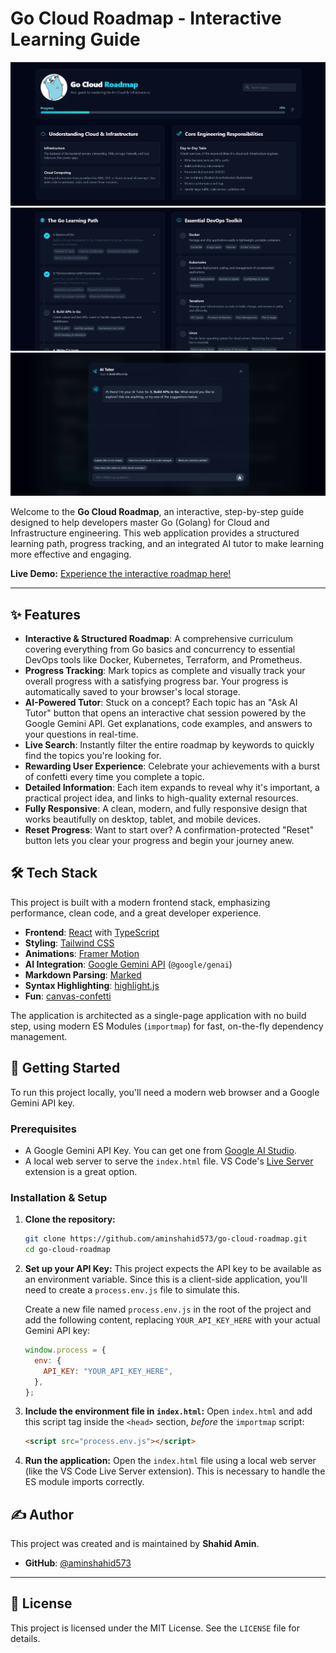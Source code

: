 # Go Cloud Roadmap - Interactive Learning Guide

![Go Cloud Roadmap Screenshot 1](screenshots/1.png)
![Go Cloud Roadmap Screenshot 2](screenshots/2.png)
![Go Cloud Roadmap Screenshot 3](screenshots/3.png)

Welcome to the **Go Cloud Roadmap**, an interactive, step-by-step guide designed to help developers master Go (Golang) for Cloud and Infrastructure engineering. This web application provides a structured learning path, progress tracking, and an integrated AI tutor to make learning more effective and engaging.

**Live Demo:** [Experience the interactive roadmap here!](https://gocloudroadmap.netlify.app/)

---

## ✨ Features

- **Interactive & Structured Roadmap**: A comprehensive curriculum covering everything from Go basics and concurrency to essential DevOps tools like Docker, Kubernetes, Terraform, and Prometheus.
- **Progress Tracking**: Mark topics as complete and visually track your overall progress with a satisfying progress bar. Your progress is automatically saved to your browser's local storage.
- **AI-Powered Tutor**: Stuck on a concept? Each topic has an "Ask AI Tutor" button that opens an interactive chat session powered by the Google Gemini API. Get explanations, code examples, and answers to your questions in real-time.
- **Live Search**: Instantly filter the entire roadmap by keywords to quickly find the topics you're looking for.
- **Rewarding User Experience**: Celebrate your achievements with a burst of confetti every time you complete a topic.
- **Detailed Information**: Each item expands to reveal why it's important, a practical project idea, and links to high-quality external resources.
- **Fully Responsive**: A clean, modern, and fully responsive design that works beautifully on desktop, tablet, and mobile devices.
- **Reset Progress**: Want to start over? A confirmation-protected "Reset" button lets you clear your progress and begin your journey anew.

## 🛠️ Tech Stack

This project is built with a modern frontend stack, emphasizing performance, clean code, and a great developer experience.

- **Frontend**: [React](https://react.dev/) with [TypeScript](https://www.typescriptlang.org/)
- **Styling**: [Tailwind CSS](https://tailwindcss.com/)
- **Animations**: [Framer Motion](https://www.framer.com/motion/)
- **AI Integration**: [Google Gemini API](https://ai.google.dev/) (`@google/genai`)
- **Markdown Parsing**: [Marked](https://marked.js.org/)
- **Syntax Highlighting**: [highlight.js](https://highlightjs.org/)
- **Fun**: [canvas-confetti](https://github.com/catdad/canvas-confetti)

The application is architected as a single-page application with no build step, using modern ES Modules (`importmap`) for fast, on-the-fly dependency management.

## 🚀 Getting Started

To run this project locally, you'll need a modern web browser and a Google Gemini API key.

### Prerequisites

- A Google Gemini API Key. You can get one from [Google AI Studio](https://aistudio.google.com/app/apikey).
- A local web server to serve the `index.html` file. VS Code's [Live Server](https://marketplace.visualstudio.com/items?itemName=ritwickdey.LiveServer) extension is a great option.

### Installation & Setup

1.  **Clone the repository:**

    ```bash
    git clone https://github.com/aminshahid573/go-cloud-roadmap.git
    cd go-cloud-roadmap
    ```

2.  **Set up your API Key:**
    This project expects the API key to be available as an environment variable. Since this is a client-side application, you'll need to create a `process.env.js` file to simulate this.

    Create a new file named `process.env.js` in the root of the project and add the following content, replacing `YOUR_API_KEY_HERE` with your actual Gemini API key:

    ```javascript
    window.process = {
      env: {
        API_KEY: "YOUR_API_KEY_HERE",
      },
    };
    ```

3.  **Include the environment file in `index.html`:**
    Open `index.html` and add this script tag inside the `<head>` section, _before_ the `importmap` script:

    ```html
    <script src="process.env.js"></script>
    ```

4.  **Run the application:**
    Open the `index.html` file using a local web server (like the VS Code Live Server extension). This is necessary to handle the ES module imports correctly.

## ✍️ Author

This project was created and is maintained by **Shahid Amin**.

- **GitHub**: [@aminshahid573](https://github.com/aminshahid573)

---

## 📄 License

This project is licensed under the MIT License. See the `LICENSE` file for details.
